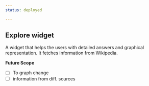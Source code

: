 ```yaml
---
status: deployed

---
```


## Explore widget 

A widget that helps the users with detailed answers and graphical representation. It fetches information from Wikipedia.

**Future Scope**
- [ ] To graph change
- [ ] information from diff. sources